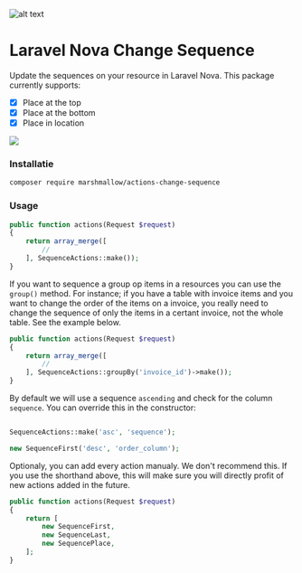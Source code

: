 ![alt text](https://cdn.marshmallow-office.com/media/images/logo/marshmallow.transparent.red.png "marshmallow.")

# Laravel Nova Change Sequence
Update the sequences on your resource in Laravel Nova. This package currently supports:
- [x] Place at the top
- [x] Place at the bottom
- [x] Place in location
<!-- - [ ] x places higher -->
<!-- - [ ] x places lower -->

<img src="https://gitlab.com/marshmallow-packages/nova/actions/change-sequence/-/raw/master/resources/screenshots/options.png">

### Installatie
```bash
composer require marshmallow/actions-change-sequence
```

### Usage
```php
public function actions(Request $request)
{
    return array_merge([
	    //
    ], SequenceActions::make());
}
```

If you want to sequence a group op items in a resources you can use the `group()` method. For instance; if you have a table with invoice items and you want to change the order of the items on a invoice, you really need to change the sequence of only the items in a certant invoice, not the whole table. See the example below.

```php
public function actions(Request $request)
{
    return array_merge([
	    //
    ], SequenceActions::groupBy('invoice_id')->make());
}
```

By default we will use a sequence `ascending` and check for the column `sequence`. You can override this in the constructor:
```php

SequenceActions::make('asc', 'sequence');

new SequenceFirst('desc', 'order_column');

```

Optionaly, you can add every action manualy. We don't recommend this. If you use the shorthand above, this will make sure you will directly profit of new actions added in the future.
```php
public function actions(Request $request)
{
    return [
        new SequenceFirst,
        new SequenceLast,
        new SequencePlace,
    ];
}
```
